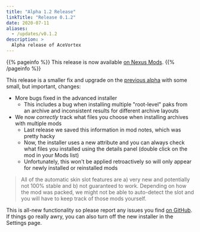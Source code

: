 ```yaml
---
title: "Alpha 1.2 Release"
linkTitle: "Release 0.1.2"
date: 2020-07-11
aliases:
  - /updates/v0.1.2
description: >
  Alpha release of AceVortex
---
```


{{% pageinfo %}}
This release is now available [on Nexus Mods](https://www.nexusmods.com/site/mods/125?tab=files).
{{% /pageinfo %}}

This release is a smaller fix and upgrade on the [previous alpha](/updates/v0.1.1) with some small, but important, changes:

- More bugs fixed in the advanced installer
  - This includes a bug when installing multiple "root-level" paks from an archive and inconsistent results for different archive layouts
- We now *correctly* track what files you choose when installing archives with multiple mods
  - Last release we saved this information in mod notes, which was pretty hacky
  - Now, the installer uses a new attribute and you can always check what files you installed using the details panel (double click on the mod in your Mods list)
  - Unfortunately, this won't be applied retroactively so will only appear for newly installed or reinstalled mods

> All of the automatic skin slot features are a) very new and potentially not 100% stable and b) not guaranteed to work. Depending on how the mod was packed, we might not be able to auto-detect the slot and you will have to keep track of those mods yourself.

This is all-new functionality so please report any issues you find [on GitHub](https://github.com/agc93/acevortex). If things go really awry, you can also turn off the new installer in the Settings page.